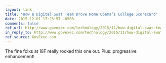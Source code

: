 ```yaml
---
layout: link
title: "How a Digital Swat Team Drove Home Obama’s College Scorecard"
date: 2015-12-01 17:23:57 -0500
comments: false
ref_url: http://www.govexec.com/technology/2015/11/how-digital-swat-team-drove-home-obamas-college-scorecard/124002/
in_reply_to: http://www.govexec.com/technology/2015/11/how-digital-swat-team-drove-home-obamas-college-scorecard/124002/
ref_source: GovExec.com
---
```


The fine folks at 18F really rocked this one out. Plus: progressive enhancement!